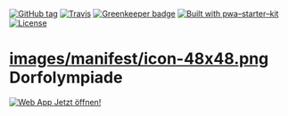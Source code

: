 [![GitHub tag](https://img.shields.io/github/tag/PalatinCoder/Dorfolympiade.svg?style=flat-square)](https://github.com/PalatinCoder/Dorfolympiade/releases)
[![Travis](https://img.shields.io/travis/PalatinCoder/Dorfolympiade.svg?style=flat-square)](https://travis-ci.org/PalatinCoder/Dorfolympiade)
[![Greenkeeper badge](https://badges.greenkeeper.io/PalatinCoder/Dorfolympiade.svg?style=flat-square)](https://greenkeeper.io/)
[![Built with pwa–starter–kit](https://img.shields.io/badge/built_with-pwa–starter–kit_-blue.svg?style=flat-square)](https://github.com/Polymer/pwa-starter-kit "Built with pwa–starter–kit")
[![License](https://img.shields.io/github/license/PalatinCoder/Dorfolympiade.svg?style=flat-square)](https://github.com/PalatinCoder/Dorfolympiade/blob/master/LICENSE.md)

# [images/manifest/icon-48x48.png](images/manifest/icon-48x48.png) Dorfolympiade

[![Web App Jetzt öffnen!](https://img.shields.io/badge/Web%20App-Jetzt%20%C3%B6ffnen!-green.svg?style=for-the-badge)](https://dorfolympiade.firebaseapp.com) 
